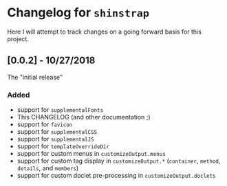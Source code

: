 # Changelog for `shinstrap`

Here I will attempt to track changes on a going forward basis for this project.

## [0.0.2] - 10/27/2018

The "initial release"

### Added
- support for `supplementalFonts`
- This CHANGELOG (and other documentation ;)
- support for `favicon`
- support for `supplementalCSS`
- support for `supplementalJS`
- support for `templateOverrideDir`
- support for custom menus in `customizeOutput.menus`
- support for custom tag display in `customizeOutput.*` (`container`, `method`, `details`, and `members`)
- support for custom doclet pre-processing in `customizeOutput.doclets`